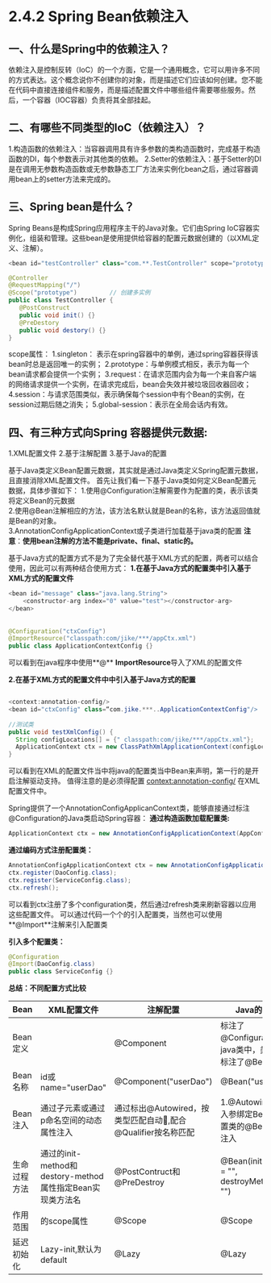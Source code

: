 # 2.4.2 Spring Bean依赖注入

## 一、什么是Spring中的依赖注入？

依赖注入是控制反转（IoC）的一个方面，它是一个通用概念，它可以用许多不同的方式表达。这个概念说你不创建你的对象，而是描述它们应该如何创建。您不能在代码中直接连接组件和服务，而是描述配置文件中哪些组件需要哪些服务。然后，一个容器（IOC容器）负责将其全部挂起。

## 二、有哪些不同类型的IoC（依赖注入）？

1.构造函数的依赖注入：当容器调用具有许多参数的类构造函数时，完成基于构造函数的DI，每个参数表示对其他类的依赖。
2.Setter的依赖注入：基于Setter的DI是在调用无参数构造函数或无参数静态工厂方法来实例化bean之后，通过容器调用bean上的setter方法来完成的。

## 三、Spring bean是什么？

Spring Beans是构成Spring应用程序主干的Java对象。它们由Spring IoC容器实例化，组装和管理。这些bean是使用提供给容器的配置元数据创建的（以XML定义、注解）。

```java
<bean id="testController" class="com.**.TestController" scope="prototype" init-method="init" destroy-method="destory"/>

@Controller
@RequestMapping("/")
@Scope("prototype")			// 创建多实例
public class TestController {
   @PostConstruct
   public void init() {}
   @PreDestory
   public void destory() {}
}
```

scope属性：
1.singleton： 表示在spring容器中的单例，通过spring容器获得该bean时总是返回唯一的实例；
2.prototype：与单例模式相反，表示为每一个bean请求都会提供一个实例；
3.request：在请求范围内会为每一个来自客户端的网络请求提供一个实例，在请求完成后，bean会失效并被垃圾回收器回收；
4.session：与请求范围类似，表示确保每个session中有个Bean的实例，在session过期后随之消失；
5.global-session：表示在全局会话内有效。

## 四、有三种方式向Spring 容器提供元数据:

1.XML配置文件
2.基于注解配置
3.基于Java的配置

基于Java类定义Bean配置元数据，其实就是通过Java类定义Spring配置元数据，且直接消除XML配置文件。
首先让我们看一下基于Java类如何定义Bean配置元数据，具体步骤如下：
  1.使用@Configuration注解需要作为配置的类，表示该类将定义Bean的元数据  
  2.使用@Bean注解相应的方法，该方法名默认就是Bean的名称，该方法返回值就是Bean的对象。  
  3.AnnotationConfigApplicationContext或子类进行加载基于java类的配置 
**注意**：**使用bean注解的方法不能是private、final、static的。**

基于Java方式的配置方式不是为了完全替代基于XML方式的配置，两者可以结合使用，因此可以有两种结合使用方式：
	**1.在基于Java方式的配置类中引入基于XML方式的配置文件**	

```java
<bean id="message" class="java.lang.String">
    <constructor-arg index="0" value="test"></constructor-arg>
</bean>
 
 
@Configuration("ctxConfig")
@ImportResource("classpath:com/jike/***/appCtx.xml")
public class ApplicationContextConfig {}
```

可以看到在java程序中使用**@** **ImportResource**导入了XML的配置文件

​	**2.在基于XML方式的配置文件中中引入基于Java方式的配置**

```java

<context:annotation-config/>
<bean id="ctxConfig" class=“com.jike.***..ApplicationContextConfig"/>
 
//测试类
public void testXmlConfig() {
  String configLocations[] = {" classpath:com/jike/***/appCtx.xml"};
  ApplicationContext ctx = new ClassPathXmlApplicationContext(configLocations);
}
```

可以看到在XML的配置文件当中将java的配置类当中Bean来声明，第一行的是开启注解驱动支持。
值得注意的是必须得配置 <context:annotation-config/> 在XML配置文件中。

Spring提供了一个AnnotationConfigApplicanContext类，能够直接通过标注@Configuration的Java类启动Spring容器：
**通过构造函数加载配置类:**

```java
ApplicationContext ctx = new AnnotationConfigApplicationContext(AppConf.class);
```

**通过编码方式注册配置类：**

```java
AnnotationConfigApplicationContext ctx = new AnnotationConfigApplicationContext();
ctx.register(DaoConfig.class);
ctx.register(ServiceConfig.class);
ctx.refresh();
```

可以看到ctx注册了多个configuration类，然后通过refresh类来刷新容器以应用这些配置文件。
可以通过代码一个个的引入配置类，当然也可以使用**@Import**注解来引入配置类

**引入多个配置类：**

```java
@Configuration
@Import(DaoConfig.class)
public class ServiceConfig {}
```

**总结：不同配置方式比较**

| Bean         | XML配置文件                                                  | 注解配置                                                    | Java的配置                                           |
| ------------ | ------------------------------------------------------------ | ----------------------------------------------------------- | ---------------------------------------------------- |
| Bean定义     | <bean id=""></bean>                                          | @Component                                                  | 标注了@Configuration的java类中，类方法上标注了@Bean  |
| Bean名称     | id或name="userDao"                                           | @Component("userDao")                                       | @Bean("userDao")                                     |
| Bean注入     | 通过<property>子元素或通过p命名空间的动态属性注入            | 通过标出@Autowired，按类型匹配自动,配合@Qualifier按名称匹配 | 1.@Autowired方法入参绑定Bean 2.配置类的@Bean方法注入 |
| 生命过程方法 | 通过<bean>的init-method和destory-method属性指定Bean实现类方法名 | @PostContruct和@PreDestroy                                  | @Bean(initMethod = "", destroyMethod = "")           |
| 作用范围     | <bean>的scope属性                                            | @Scope                                                      | @Scope                                               |
| 延迟初始化   | Lazy-init,默认为default                                      | @Lazy                                                       | @Lazy                                                |




